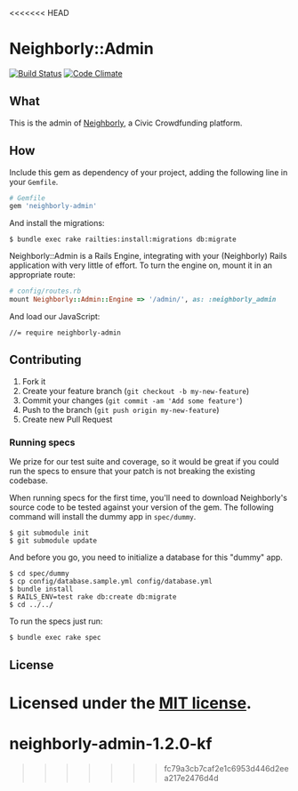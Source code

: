 <<<<<<< HEAD
# Neighborly::Admin

[![Build Status](https://travis-ci.org/neighborly/neighborly-admin.png?branch=master)](https://travis-ci.org/neighborly/neighborly-admin) [![Code Climate](https://codeclimate.com/github/neighborly/neighborly-admin.png)](https://codeclimate.com/github/neighborly/neighborly-admin)

## What

This is the admin of [Neighborly](https://github.com/luminopolis/neighborly), a Civic Crowdfunding platform.

## How

Include this gem as dependency of your project, adding the following line in your `Gemfile`.

```ruby
# Gemfile
gem 'neighborly-admin'
```

And install the migrations:

```
$ bundle exec rake railties:install:migrations db:migrate
```

Neighborly::Admin is a Rails Engine, integrating with your (Neighborly) Rails application with very little of effort. To turn the engine on, mount it in an appropriate route:

```ruby
# config/routes.rb
mount Neighborly::Admin::Engine => '/admin/', as: :neighborly_admin
```
And load our JavaScript:

```
//= require neighborly-admin
```

## Contributing

1. Fork it
2. Create your feature branch (`git checkout -b my-new-feature`)
3. Commit your changes (`git commit -am 'Add some feature'`)
4. Push to the branch (`git push origin my-new-feature`)
5. Create new Pull Request

### Running specs

We prize for our test suite and coverage, so it would be great if you could run the specs to ensure that your patch is not breaking the existing codebase.

When running specs for the first time, you'll need to download Neighborly's source code to be tested against your version of the gem. The following command will install the dummy app in `spec/dummy`.

```
$ git submodule init
$ git submodule update
```

And before you go, you need to initialize a database for this "dummy" app.

```
$ cd spec/dummy
$ cp config/database.sample.yml config/database.yml
$ bundle install
$ RAILS_ENV=test rake db:create db:migrate
$ cd ../../
```

To run the specs just run:

```
$ bundle exec rake spec
```

## License

Licensed under the [MIT license](LICENSE.txt).
=======
# neighborly-admin-1.2.0-kf
>>>>>>> fc79a3cb7caf2e1c6953d446d2eea217e2476d4d
